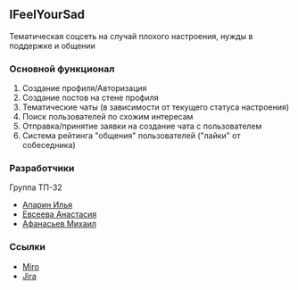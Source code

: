 ## IFeelYourSad
Тематическая соцсеть на случай плохого настроения, нужды в поддержке и общении


### Основной функционал
1. Создание профиля/Авторизация
2. Создание постов на стене профиля
3. Тематические чаты (в зависимости от текущего статуса настроения)
4. Поиск пользователей по схожим интересам
5. Отправка/принятие заявки на создание чата с пользователем
6. Система рейтинга "общения" пользователей ("лайки" от собеседника)  

### Разработчики
Группа ТП-32
* [Апарин Илья](https://github.com/maloremix)
*  [Евсеева Анастасия](https://github.com/evseeeva)
* [Афанасьев Михаил](https://github.com/MikhailAfanasjev)

### Ссылки
* [Miro](https://miro.com/app/board/uXjVOFsysG0=/)
* [Jira](https://yoursadfriend.atlassian.net/jira/software/projects/SN/boards/1)

